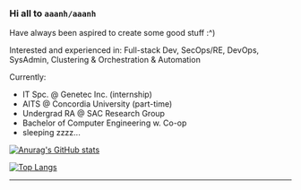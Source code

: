 ### Hi all to `aaanh/aaanh`

Have always been aspired to create some good stuff :^)


Interested and experienced in: Full-stack Dev, SecOps/RE, DevOps, SysAdmin, Clustering & Orchestration & Automation


Currently:
- IT Spc. @ Genetec Inc. (internship)
- AITS @ Concordia University (part-time)
- Undergrad RA @ SAC Research Group
- Bachelor of Computer Engineering w. Co-op
- sleeping zzzz...

[![Anurag's GitHub stats](https://github-readme-stats.vercel.app/api?username=aaanh&theme=radical&show_icons=true)](https://github.com/anuraghazra/github-readme-stats)

[![Top Langs](https://github-readme-stats.vercel.app/api/top-langs/?username=aaanh&theme=radical&layout=compact&hide=jupyter%20notebook,html)](https://github.com/anuraghazra/github-readme-stats)

<hr />
